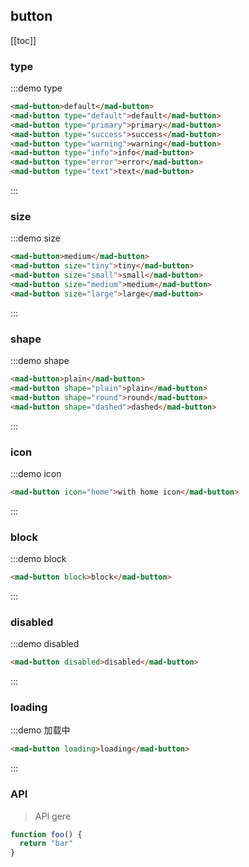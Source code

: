 <style>
.mad-button {
  margin: 0 10px 10px 0;
}
</style>

<script>
console.log("button docs");
// it works
export default {
  methods: {
    print (e) {
      console.log(e.target)
    }
  }
}
</script>

## button

[[toc]]

### type

:::demo type

``` html
<mad-button>default</mad-button>
<mad-button type="default">default</mad-button>
<mad-button type="primary">primary</mad-button>
<mad-button type="success">success</mad-button>
<mad-button type="warning">warning</mad-button>
<mad-button type="info">info</mad-button>
<mad-button type="error">error</mad-button>
<mad-button type="text">text</mad-button>
```

:::

### size

:::demo size

``` html
<mad-button>medium</mad-button>
<mad-button size="tiny">tiny</mad-button>
<mad-button size="small">small</mad-button>
<mad-button size="medium">medium</mad-button>
<mad-button size="large">large</mad-button>
```

:::

### shape

:::demo shape

``` html
<mad-button>plain</mad-button>
<mad-button shape="plain">plain</mad-button>
<mad-button shape="round">round</mad-button>
<mad-button shape="dashed">dashed</mad-button>
```

:::

### icon

:::demo icon

``` html
<mad-button icon="home">with home icon</mad-button>
```

:::

### block

:::demo block

``` html
<mad-button block>block</mad-button>
```

:::

### disabled

:::demo disabled

``` html
<mad-button disabled>disabled</mad-button>
```

:::

### loading

:::demo 加载中

``` html
<mad-button loading>loading</mad-button>
```

:::

### API

> API gere

```js
function foo() {
  return "bar"
}
```
